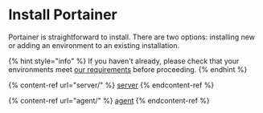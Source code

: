 # Install Portainer

Portainer is straightforward to install. There are two options: installing new or adding an environment to an existing installation.

{% hint style="info" %}
If you haven't already, please check that your environments meet [our requirements](../requirements-and-prerequisites.md) before proceeding.
{% endhint %}

{% content-ref url="server/" %}
[server](server/)
{% endcontent-ref %}

{% content-ref url="agent/" %}
[agent](agent/)
{% endcontent-ref %}
